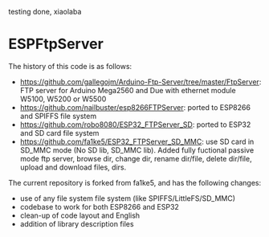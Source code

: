 testing done, xiaolaba

# ESPFtpServer

The history of this code is as follows:

* https://github.com/gallegojm/Arduino-Ftp-Server/tree/master/FtpServer: FTP server for Arduino Mega2560 and Due with ethernet module W5100, W5200 or W5500
* https://github.com/nailbuster/esp8266FTPServer: ported to ESP8266 and SPIFFS file system
* https://github.com/robo8080/ESP32_FTPServer_SD: ported to ESP32 and SD card file system
* https://github.com/fa1ke5/ESP32_FTPServer_SD_MMC: use SD card in SD_MMC mode (No SD lib, SD_MMC lib). Added fully fuctional passive mode ftp server, browse dir, change dir, rename dir/file, delete dir/file, upload and download files, dirs.

The current repository is forked from fa1ke5, and has the following changes:
* use of any file system file system (like SPIFFS/LittleFS/SD_MMC)
* codebase to work for both ESP8266 and ESP32
* clean-up of code layout and English
* addition of library description files
